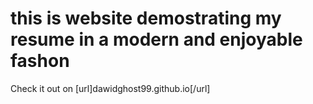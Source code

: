 # this is website demostrating my resume in a modern and enjoyable fashon


Check it out on [url]dawidghost99.github.io[/url]

